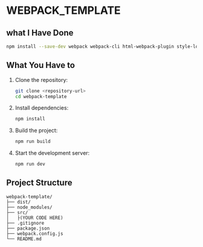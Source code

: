 # WEBPACK_TEMPLATE

## what I Have Done
```sh
npm install --save-dev webpack webpack-cli html-webpack-plugin style-loader css-loader html-loader webpack-dev-server
```

## What You Have to
1. Clone the repository:
     ```sh
     git clone <repository-url>
     cd webpack-template
     ```

2. Install dependencies:
     ```sh
     npm install
     ```

3. Build the project:
     ```sh
     npm run build
     ```

4. Start the development server:
     ```sh
     npm run dev
     ```

## Project Structure
```
webpack-template/
├── dist/
├── node_modules/
├── src/
│   ├(YOUR CODE HERE)
├── .gitignore
├── package.json
├── webpack.config.js
└── README.md
```